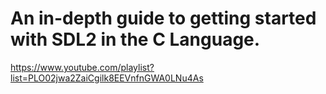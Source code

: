 # An in-depth guide to getting started with SDL2 in the C Language.

https://www.youtube.com/playlist?list=PLO02jwa2ZaiCgilk8EEVnfnGWA0LNu4As
